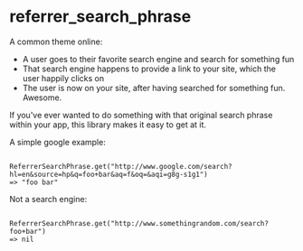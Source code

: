 referrer_search_phrase
======================

A common theme online:
 * A user goes to their favorite search engine and search for something fun
 * That search engine happens to provide a link to your site, which the user happily clicks on
 * The user is now on your site, after having searched for something fun.  Awesome.
 
If you've ever wanted to do something with that original search phrase within your app, this library makes it easy to get at it.

A simple google example:

<code>
ReferrerSearchPhrase.get("http://www.google.com/search?hl=en&source=hp&q=foo+bar&aq=f&oq=&aqi=g8g-s1g1")
=> "foo bar"
</code>

Not a search engine:

<code>
ReferrerSearchPhrase.get("http://www.somethingrandom.com/search?foo+bar")
=> nil
</code>